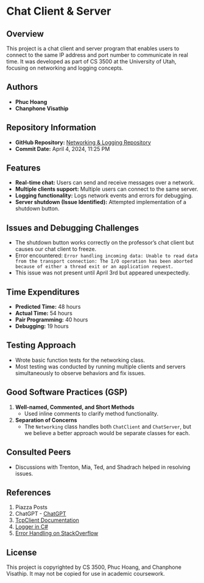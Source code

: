 # Chat Client & Server

## Overview
This project is a chat client and server program that enables users to connect to the same IP address and port number to communicate in real time. It was developed as part of CS 3500 at the University of Utah, focusing on networking and logging concepts.

## Authors
- **Phuc Hoang**
- **Chanphone Visathip**

## Repository Information
- **GitHub Repository:** [Networking & Logging Repository](https://github.com/uofu-cs3500-spring24/assignment-seven-logging-and-networking-v_tekkkkk2)
- **Commit Date:** April 4, 2024, 11:25 PM

## Features
- **Real-time chat:** Users can send and receive messages over a network.
- **Multiple clients support:** Multiple users can connect to the same server.
- **Logging functionality:** Logs network events and errors for debugging.
- **Server shutdown (Issue Identified):** Attempted implementation of a shutdown button.

## Issues and Debugging Challenges
- The shutdown button works correctly on the professor’s chat client but causes our chat client to freeze.
- Error encountered: `Error handling incoming data: Unable to read data from the transport connection: The I/O operation has been aborted because of either a thread exit or an application request.`
- This issue was not present until April 3rd but appeared unexpectedly.

## Time Expenditures
- **Predicted Time:** 48 hours
- **Actual Time:** 54 hours
- **Pair Programming:** 40 hours
- **Debugging:** 19 hours

## Testing Approach
- Wrote basic function tests for the networking class.
- Most testing was conducted by running multiple clients and servers simultaneously to observe behaviors and fix issues.

## Good Software Practices (GSP)
1. **Well-named, Commented, and Short Methods**
   - Used inline comments to clarify method functionality.
2. **Separation of Concerns**
   - The `Networking` class handles both `ChatClient` and `ChatServer`, but we believe a better approach would be separate classes for each.

## Consulted Peers
- Discussions with Trenton, Mia, Ted, and Shadrach helped in resolving issues.

## References
1. Piazza Posts
2. ChatGPT - [ChatGPT](https://chat.openai.com/)
3. [TcpClient Documentation](https://learn.microsoft.com/en-us/dotnet/api/system.net.sockets.tcpclient?view=net-8.0)
4. [Logger in C#](https://learn.microsoft.com/en-us/dotnet/core/extensions/logging?tabs=command-line)
5. [Error Handling on StackOverflow](https://stackoverflow.com/questions/7228703/error-the-i-o-operation-has-been-aborted-because-of-either-a-thread-exit-or-an)

## License
This project is copyrighted by CS 3500, Phuc Hoang, and Chanphone Visathip. It may not be copied for use in academic coursework.

